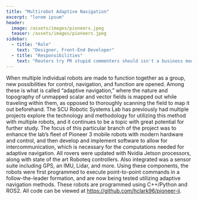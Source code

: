 ```yaml
---
title: "Multirobot Adaptive Navigation"
excerpt: "lorem ipsum"
header:
  image: /assets/images/pioneers.jpeg
  teaser: /assets/images/pioneers.jpeg
sidebar:
  - title: "Role"
    text: "Designer, Front-End Developer"
  - title: "Responsibilities"
    text: "Reuters try PR stupid commenters should isn't a business model"
---
```


When multiple individual robots are made to function together as a group, new possibilities for control, navigation, and function are opened. Among these is what is called “adaptive navigation,” where the nature and topography of unmapped scalar and vector fields is mapped out while traveling within them, as opposed to thoroughly scanning the field to map it out beforehand. The SCU Robotic Systems Lab has previously had multiple projects explore the technology and methodology for utilizing this method with multiple robots, and it continues to be a topic with great potential for further study.
The focus of this particular branch of the project was to enhance the lab’s fleet of Pioneer 3 mobile robots with modern hardware and control, and then develop and implement software to allow for intercommunication, which is necessary for the computations needed for adaptive navigation. All rovers were updated with Nvidia Jetson processors, along with state of the art Roboteq controllers. Also integrated was a sensor suite including GPS, an IMU, Lidar, and more. Using these components, the robots were first programmed to execute point-to-point commands in a follow-the-leader formation, and are now being tested utilizing adaptive navigation methods.
These robots are programmed using C++/Python and ROS2. All code can be viewed at https://github.com/hclark96/pioneer-ii.
